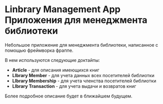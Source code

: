<h1>Linbrary Management App <br> 
Приложения для менеджмента библиотеки</h1>
<p>Небольшое приложение для менеджмента библиотеки, написанное с помощью фреймворка фраппе.</p>
<p>В нем используются следующие доктайпы:
<ul>
  <li><b>Article</b> - для описания имеющихся книг</li>
  <li><b>LIbrary Member</b> - для учета данных всех посетителей библиотки</li>
  <li><b>LIbrary Membership</b> - для учета членства посетителей библиотки</li>
  <li><b>LIbrary Transaction</b> - для учета выдачи и возвратов книг</li>
</ul>

Более подробное описание будет в ближайшем будущем.
</p>
